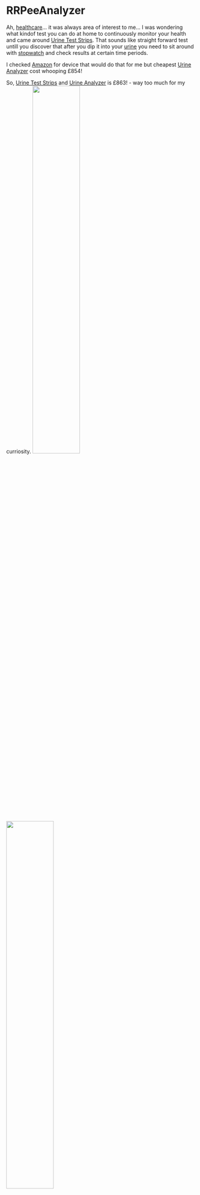 # RRPeeAnalyzer

Ah, [healthcare](http://en.wikipedia.org/wiki/Health_care)... it was always area of interest to me... 
I was wondering what kindof test you can do at home to continuously monitor your health and came around [Urine Test Strips](http://en.wikipedia.org/wiki/Urine_test_strip). That sounds like straight forward test untill you discover that after you dip it into your [urine](http://en.wikipedia.org/wiki/Urine) you need to sit around with [stopwatch](http://en.wikipedia.org/wiki/Stopwatch) and check results at certain time periods.

I checked [Amazon](http://amazon.co.uk/) for device that would do that for me but cheapest [Urine Analyzer](http://www.amazon.co.uk/Combi-Scan-100-Urine-Analyzer/dp/B00F377MNI/) cost whooping £854!

So, [Urine Test Strips](http://www.amazon.co.uk/Health-Parameter-Professional-Urinalysis-Multisticks/dp/B0032IKZV6/) and [Urine Analyzer](http://www.amazon.co.uk/Combi-Scan-100-Urine-Analyzer/dp/B00F377MNI/) is £863! - way too much for my curriosity.
<img src="Images/amazon-B0032IKZV6.jpg" width="50%"><img src="Images/amazon-B00F377MNI.jpg" width="50%">

### The Software
But hey, I'm iOS dev and surely I can write "App For That"! I quickly prototyped iOS app using [OpenCV](http://opencv.org). You snap photo of test strip, app finds squares and... well... it could tell you results...
<img src="Images/iOSOpenCV.jpg" width="100%">
... the only problem - you still need freaking stopwatch to snap at correct times!

### The Hardware
No way I'm standing for 2 minutes waiting to see reluts, and even if I would - you still need to time snaps...

So I decided to rig something up from stuff I have laying around.
<img src="Images/iphone_box.jpg" width="100%">

At first I tried if box height is enaugh for camera to focus on things that are on bottom, but discovvered that not gonna work. The solution is straigh forward. Cut out bottom of smaller box and glue them together. To increase box height.

<img src="Images/cut_bottom.jpg" width="50%"><img src="Images/cut_bottom_blue.jpg" width="50%">

Now we need to fix test strip every time in more or less same place. Add hole at the end where you will be inserting test strip...
<img src="Images/stip_hole.jpg" width="33%"><img src="Images/pen.jpg" width="33%"><img src="Images/pen_cut_in_half.jpg" width="33%">
<img src="Images/half_pen_glue.jpg" width="33%"><img src="Images/half_glued.jpg" width="33%"><img src="Images/half_glued_strip.jpg" width="33%">
<img src="Images/black_marker.jpg" width="33%"><img src="Images/color_black.jpg" width="33%"><img src="Images/half_glued_strip_black.jpg" width="33%">

Strip has rail and will be fixed more or less in same place, now lets fix iPhone on top.
<img src="Images/cut_camera_hole.jpg" width="50%"><img src="Images/cut_camera_hole_top.jpg" width="50%">

First test...
<img src="Images/first_test_x.jpg" width="50%"><img src="Images/first_test.jpg" width="50%">
Not bad but lighting is very uneven. Even if I would be able to compensate for that in software maybe I can do better.

I had backlit LED laying around so decided to add it to check if lighting will improove.
<img src="Images/backlit_led.jpg" width="50%"><img src="Images/backlit_led_mounted.jpg" width="50%">
<img src="Images/battery.jpg" width="30%"><img src="Images/battery_fix.jpg" width="30%"><img src="Images/backlit_led_mounted_top.jpg" width="30%">

And here you go... DIY Urine Analyzer!
<img src="Images/done.jpg" width="50%"><img src="Images/done_on.jpg" width="50%">

Some testing action... (grose parts redacted)
<img src="Images/done_go.jpg" width="100%">

The result over time
<img src="Images/test1.jpg" width="100%">

### The Software
to be continued...

